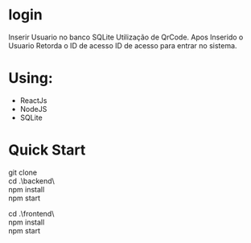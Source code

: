 # login

Inserir Usuario no banco SQLite 
Utilização de QrCode.
Apos Inserido o Usuario Retorda o ID de acesso
ID de acesso para entrar no sistema.

# Using:
   - ReactJs
   - NodeJS
   - SQLite
   

# Quick Start 

git clone <br>
cd .\backend\ <br>
npm install <br>
npm start<br>

cd .\frontend\ <br>
npm install <br>
npm start<br>
